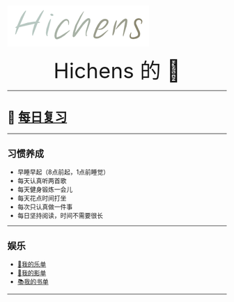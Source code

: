 
![](./main_pic/logo.png)

<div align='center' ><font size='70'>Hichens 的 📒</font></div>



<hr>

# :middle_finger: [每日复习](./review.md:middle_finger:)

<hr>

## 习惯养成

- 早睡早起（8点前起，1点前睡觉）
- 每天认真听两首歌
- 每天健身锻炼一会儿
- 每天花点时间打坐
- 每次只认真做一件事
- 每日坚持阅读，时间不需要很长

<hr>

## 娱乐
- [:musical_note:我的乐单](./Read/music.md)
- [:movie_camera:我的影单](./Read/movie.md)
- [:books:我的书单](./Read/book.md)

<hr>



